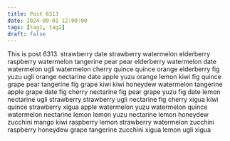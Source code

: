 ```yaml
---
title: Post 6313
date: 2024-09-01 12:00:00
tags: [tag1, tag2]
draft: false
---
```

This is post 6313.
strawberry
date
strawberry
watermelon
elderberry
raspberry
watermelon
tangerine
pear
pear
elderberry
watermelon
date
watermelon
ugli
watermelon
cherry
quince
quince
orange
elderberry
fig
yuzu
ugli
orange
nectarine
date
apple
yuzu
orange
lemon
kiwi
fig
quince
grape
pear
tangerine
fig
grape
kiwi
kiwi
honeydew
watermelon
tangerine
apple
grape
date
fig
cherry
nectarine
fig
pear
grape
yuzu
fig
date
lemon
nectarine
ugli
strawberry
strawberry
ugli
nectarine
fig
cherry
xigua
kiwi
quince
strawberry
xigua
apple
watermelon
yuzu
watermelon
quince
watermelon
nectarine
lemon
lemon
yuzu
nectarine
lemon
honeydew
zucchini
mango
kiwi
raspberry
lemon
strawberry
watermelon
zucchini
raspberry
honeydew
grape
tangerine
zucchini
xigua
lemon
ugli
xigua
